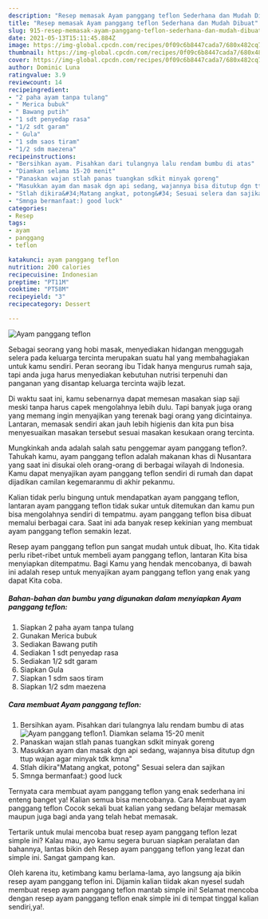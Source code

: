 ```yaml
---
description: "Resep memasak Ayam panggang teflon Sederhana dan Mudah Dibuat"
title: "Resep memasak Ayam panggang teflon Sederhana dan Mudah Dibuat"
slug: 915-resep-memasak-ayam-panggang-teflon-sederhana-dan-mudah-dibuat
date: 2021-05-13T15:11:45.884Z
image: https://img-global.cpcdn.com/recipes/0f09c6b8447cada7/680x482cq70/ayam-panggang-teflon-foto-resep-utama.jpg
thumbnail: https://img-global.cpcdn.com/recipes/0f09c6b8447cada7/680x482cq70/ayam-panggang-teflon-foto-resep-utama.jpg
cover: https://img-global.cpcdn.com/recipes/0f09c6b8447cada7/680x482cq70/ayam-panggang-teflon-foto-resep-utama.jpg
author: Dominic Luna
ratingvalue: 3.9
reviewcount: 14
recipeingredient:
- "2 paha ayam tanpa tulang"
- " Merica bubuk"
- " Bawang putih"
- "1 sdt penyedap rasa"
- "1/2 sdt garam"
- " Gula"
- "1 sdm saos tiram"
- "1/2 sdm maezena"
recipeinstructions:
- "Bersihkan ayam. Pisahkan dari tulangnya lalu rendam bumbu di atas"
- "Diamkan selama 15-20 menit"
- "Panaskan wajan stlah panas tuangkan sdkit minyak goreng"
- "Masukkan ayam dan masak dgn api sedang, wajannya bisa ditutup dgn ttup wajan agar minyak tdk kmna&#34;"
- "Stlah dikira&#34;Matang angkat, potong&#34; Sesuai selera dan sajikan"
- "Smnga bermanfaat:) good luck"
categories:
- Resep
tags:
- ayam
- panggang
- teflon

katakunci: ayam panggang teflon 
nutrition: 200 calories
recipecuisine: Indonesian
preptime: "PT11M"
cooktime: "PT58M"
recipeyield: "3"
recipecategory: Dessert

---
```



![Ayam panggang teflon](https://img-global.cpcdn.com/recipes/0f09c6b8447cada7/680x482cq70/ayam-panggang-teflon-foto-resep-utama.jpg)

Sebagai seorang yang hobi masak, menyediakan hidangan menggugah selera pada keluarga tercinta merupakan suatu hal yang membahagiakan untuk kamu sendiri. Peran seorang ibu Tidak hanya mengurus rumah saja, tapi anda juga harus menyediakan kebutuhan nutrisi terpenuhi dan panganan yang disantap keluarga tercinta wajib lezat.

Di waktu  saat ini, kamu sebenarnya dapat memesan masakan siap saji meski tanpa harus capek mengolahnya lebih dulu. Tapi banyak juga orang yang memang ingin menyajikan yang terenak bagi orang yang dicintainya. Lantaran, memasak sendiri akan jauh lebih higienis dan kita pun bisa menyesuaikan masakan tersebut sesuai masakan kesukaan orang tercinta. 



Mungkinkah anda adalah salah satu penggemar ayam panggang teflon?. Tahukah kamu, ayam panggang teflon adalah makanan khas di Nusantara yang saat ini disukai oleh orang-orang di berbagai wilayah di Indonesia. Kamu dapat menyajikan ayam panggang teflon sendiri di rumah dan dapat dijadikan camilan kegemaranmu di akhir pekanmu.

Kalian tidak perlu bingung untuk mendapatkan ayam panggang teflon, lantaran ayam panggang teflon tidak sukar untuk ditemukan dan kamu pun bisa mengolahnya sendiri di tempatmu. ayam panggang teflon bisa dibuat memalui berbagai cara. Saat ini ada banyak resep kekinian yang membuat ayam panggang teflon semakin lezat.

Resep ayam panggang teflon pun sangat mudah untuk dibuat, lho. Kita tidak perlu ribet-ribet untuk membeli ayam panggang teflon, lantaran Kita bisa menyiapkan ditempatmu. Bagi Kamu yang hendak mencobanya, di bawah ini adalah resep untuk menyajikan ayam panggang teflon yang enak yang dapat Kita coba.

<!--inarticleads1-->

##### Bahan-bahan dan bumbu yang digunakan dalam menyiapkan Ayam panggang teflon:

1. Siapkan 2 paha ayam tanpa tulang
1. Gunakan  Merica bubuk
1. Sediakan  Bawang putih
1. Sediakan 1 sdt penyedap rasa
1. Sediakan 1/2 sdt garam
1. Siapkan  Gula
1. Siapkan 1 sdm saos tiram
1. Siapkan 1/2 sdm maezena




<!--inarticleads2-->

##### Cara membuat Ayam panggang teflon:

1. Bersihkan ayam. Pisahkan dari tulangnya lalu rendam bumbu di atas
<img src="https://img-global.cpcdn.com/steps/f17236bd427e3e05/160x128cq70/ayam-panggang-teflon-langkah-memasak-1-foto.jpg" alt="Ayam panggang teflon">1. Diamkan selama 15-20 menit
1. Panaskan wajan stlah panas tuangkan sdkit minyak goreng
1. Masukkan ayam dan masak dgn api sedang, wajannya bisa ditutup dgn ttup wajan agar minyak tdk kmna&#34;
1. Stlah dikira&#34;Matang angkat, potong&#34; Sesuai selera dan sajikan
1. Smnga bermanfaat:) good luck




Ternyata cara membuat ayam panggang teflon yang enak sederhana ini enteng banget ya! Kalian semua bisa mencobanya. Cara Membuat ayam panggang teflon Cocok sekali buat kalian yang sedang belajar memasak maupun juga bagi anda yang telah hebat memasak.

Tertarik untuk mulai mencoba buat resep ayam panggang teflon lezat simple ini? Kalau mau, ayo kamu segera buruan siapkan peralatan dan bahannya, lantas bikin deh Resep ayam panggang teflon yang lezat dan simple ini. Sangat gampang kan. 

Oleh karena itu, ketimbang kamu berlama-lama, ayo langsung aja bikin resep ayam panggang teflon ini. Dijamin kalian tiidak akan nyesel sudah membuat resep ayam panggang teflon mantab simple ini! Selamat mencoba dengan resep ayam panggang teflon enak simple ini di tempat tinggal kalian sendiri,ya!.

